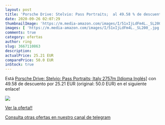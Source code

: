 ```yaml
---
layout: post
title: 'Porsche Drive: Stelvio: Pass Portraits;  al 49.58 % de descuento'
date: 2020-09-26 02:07:29
thumbnailImage: 'https://m.media-amazon.com/images/I/51xIjLdFm4L._SL200_.jpg'
images: [ 'https://m.media-amazon.com/images/I/51xIjLdFm4L._SL200_.jpg' ]
comments: true
category: ofertas
author: ring
slug: 3667110863
description:
actualPrice: 25.21 EUR
comparePrice: 50.0 EUR
inStock: true
---
```


Está [Porsche Drive: Stelvio: Pass Portraits; Italy 2757m [Idioma Inglés]](https://www.amazon.com/dp/3667110863/?tag=redken08-20) con 49.58 de descuento por 25.21 EUR (original: 50.0 EUR) en el siguiente enlace!

[![](https://m.media-amazon.com/images/I/51xIjLdFm4L._SL200_.jpg)](https://www.amazon.com/dp/3667110863/?tag=redken08-20)

[Ver la oferta!!](https://www.amazon.com/dp/3667110863/?tag=redken08-20)

[Consulta otras ofertas en nuestro canal de telegram](https://t.me/s/ofertas25)
